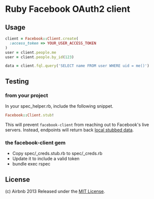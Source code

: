 # Ruby Facebook OAuth2 client


## Usage
```ruby
client = Facebook::Client.create(
  :access_token => YOUR_USER_ACCESS_TOKEN
)
user = client.people.me
user = client.people.by_id(123)

data = client.fql.query('SELECT name FROM user WHERE uid = me()')
```


## Testing

### from your project
In your spec_helper.rb, include the following snippet.
```ruby
Facebook::Client.stub!
```
This will prevent `facebook-client` from reaching out to Facebook's live servers.
Instead, endpoints will return back [local stubbed data](lib/facebook-client/stub.rb).

### the facebook-client gem
* Copy spec/_creds.stub.rb to spec/_creds.rb
* Update it to include a valid token
* bundle exec rspec


## License
(c) Airbnb 2013
Released under the [MIT License](http://www.opensource.org/licenses/MIT).
